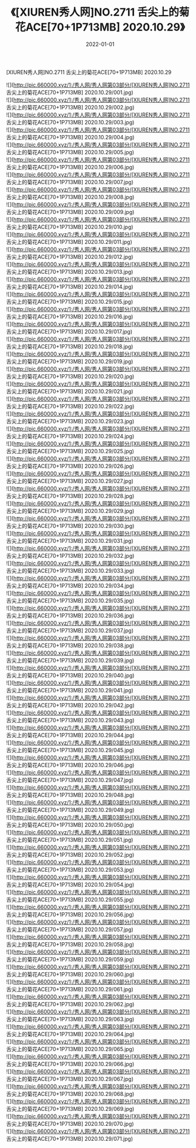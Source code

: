 ﻿---
layout: post
title:  《[XIUREN秀人网]NO.2711 舌尖上的菊花ACE[70+1P713MB] 2020.10.29》
date:   2022-01-01
img: http://pic.660000.xyz/1:/秀人网/秀人网第03部分/[XIUREN秀人网]NO.2711 舌尖上的菊花ACE[70+1P713MB] 2020.10.29/000.jpg
categories: [美女, 清纯, 唯美]
---

[XIUREN秀人网]NO.2711 舌尖上的菊花ACE[70+1P713MB] 2020.10.29

 ![](http://pic.660000.xyz/1:/秀人网/秀人网第03部分/[XIUREN秀人网]NO.2711 舌尖上的菊花ACE[70+1P713MB] 2020.10.29/001.jpg) <br>![](http://pic.660000.xyz/1:/秀人网/秀人网第03部分/[XIUREN秀人网]NO.2711 舌尖上的菊花ACE[70+1P713MB] 2020.10.29/002.jpg) <br>![](http://pic.660000.xyz/1:/秀人网/秀人网第03部分/[XIUREN秀人网]NO.2711 舌尖上的菊花ACE[70+1P713MB] 2020.10.29/003.jpg) <br>![](http://pic.660000.xyz/1:/秀人网/秀人网第03部分/[XIUREN秀人网]NO.2711 舌尖上的菊花ACE[70+1P713MB] 2020.10.29/004.jpg) <br>![](http://pic.660000.xyz/1:/秀人网/秀人网第03部分/[XIUREN秀人网]NO.2711 舌尖上的菊花ACE[70+1P713MB] 2020.10.29/005.jpg) <br>![](http://pic.660000.xyz/1:/秀人网/秀人网第03部分/[XIUREN秀人网]NO.2711 舌尖上的菊花ACE[70+1P713MB] 2020.10.29/006.jpg) <br>![](http://pic.660000.xyz/1:/秀人网/秀人网第03部分/[XIUREN秀人网]NO.2711 舌尖上的菊花ACE[70+1P713MB] 2020.10.29/007.jpg) <br>![](http://pic.660000.xyz/1:/秀人网/秀人网第03部分/[XIUREN秀人网]NO.2711 舌尖上的菊花ACE[70+1P713MB] 2020.10.29/008.jpg) <br>![](http://pic.660000.xyz/1:/秀人网/秀人网第03部分/[XIUREN秀人网]NO.2711 舌尖上的菊花ACE[70+1P713MB] 2020.10.29/009.jpg) <br>![](http://pic.660000.xyz/1:/秀人网/秀人网第03部分/[XIUREN秀人网]NO.2711 舌尖上的菊花ACE[70+1P713MB] 2020.10.29/010.jpg) <br>![](http://pic.660000.xyz/1:/秀人网/秀人网第03部分/[XIUREN秀人网]NO.2711 舌尖上的菊花ACE[70+1P713MB] 2020.10.29/011.jpg) <br>![](http://pic.660000.xyz/1:/秀人网/秀人网第03部分/[XIUREN秀人网]NO.2711 舌尖上的菊花ACE[70+1P713MB] 2020.10.29/012.jpg) <br>![](http://pic.660000.xyz/1:/秀人网/秀人网第03部分/[XIUREN秀人网]NO.2711 舌尖上的菊花ACE[70+1P713MB] 2020.10.29/013.jpg) <br>![](http://pic.660000.xyz/1:/秀人网/秀人网第03部分/[XIUREN秀人网]NO.2711 舌尖上的菊花ACE[70+1P713MB] 2020.10.29/014.jpg) <br>![](http://pic.660000.xyz/1:/秀人网/秀人网第03部分/[XIUREN秀人网]NO.2711 舌尖上的菊花ACE[70+1P713MB] 2020.10.29/015.jpg) <br>![](http://pic.660000.xyz/1:/秀人网/秀人网第03部分/[XIUREN秀人网]NO.2711 舌尖上的菊花ACE[70+1P713MB] 2020.10.29/016.jpg) <br>![](http://pic.660000.xyz/1:/秀人网/秀人网第03部分/[XIUREN秀人网]NO.2711 舌尖上的菊花ACE[70+1P713MB] 2020.10.29/017.jpg) <br>![](http://pic.660000.xyz/1:/秀人网/秀人网第03部分/[XIUREN秀人网]NO.2711 舌尖上的菊花ACE[70+1P713MB] 2020.10.29/018.jpg) <br>![](http://pic.660000.xyz/1:/秀人网/秀人网第03部分/[XIUREN秀人网]NO.2711 舌尖上的菊花ACE[70+1P713MB] 2020.10.29/019.jpg) <br>![](http://pic.660000.xyz/1:/秀人网/秀人网第03部分/[XIUREN秀人网]NO.2711 舌尖上的菊花ACE[70+1P713MB] 2020.10.29/020.jpg) <br>![](http://pic.660000.xyz/1:/秀人网/秀人网第03部分/[XIUREN秀人网]NO.2711 舌尖上的菊花ACE[70+1P713MB] 2020.10.29/021.jpg) <br>![](http://pic.660000.xyz/1:/秀人网/秀人网第03部分/[XIUREN秀人网]NO.2711 舌尖上的菊花ACE[70+1P713MB] 2020.10.29/022.jpg) <br>![](http://pic.660000.xyz/1:/秀人网/秀人网第03部分/[XIUREN秀人网]NO.2711 舌尖上的菊花ACE[70+1P713MB] 2020.10.29/023.jpg) <br>![](http://pic.660000.xyz/1:/秀人网/秀人网第03部分/[XIUREN秀人网]NO.2711 舌尖上的菊花ACE[70+1P713MB] 2020.10.29/024.jpg) <br>![](http://pic.660000.xyz/1:/秀人网/秀人网第03部分/[XIUREN秀人网]NO.2711 舌尖上的菊花ACE[70+1P713MB] 2020.10.29/025.jpg) <br>![](http://pic.660000.xyz/1:/秀人网/秀人网第03部分/[XIUREN秀人网]NO.2711 舌尖上的菊花ACE[70+1P713MB] 2020.10.29/026.jpg) <br>![](http://pic.660000.xyz/1:/秀人网/秀人网第03部分/[XIUREN秀人网]NO.2711 舌尖上的菊花ACE[70+1P713MB] 2020.10.29/027.jpg) <br>![](http://pic.660000.xyz/1:/秀人网/秀人网第03部分/[XIUREN秀人网]NO.2711 舌尖上的菊花ACE[70+1P713MB] 2020.10.29/028.jpg) <br>![](http://pic.660000.xyz/1:/秀人网/秀人网第03部分/[XIUREN秀人网]NO.2711 舌尖上的菊花ACE[70+1P713MB] 2020.10.29/029.jpg) <br>![](http://pic.660000.xyz/1:/秀人网/秀人网第03部分/[XIUREN秀人网]NO.2711 舌尖上的菊花ACE[70+1P713MB] 2020.10.29/030.jpg) <br>![](http://pic.660000.xyz/1:/秀人网/秀人网第03部分/[XIUREN秀人网]NO.2711 舌尖上的菊花ACE[70+1P713MB] 2020.10.29/031.jpg) <br>![](http://pic.660000.xyz/1:/秀人网/秀人网第03部分/[XIUREN秀人网]NO.2711 舌尖上的菊花ACE[70+1P713MB] 2020.10.29/032.jpg) <br>![](http://pic.660000.xyz/1:/秀人网/秀人网第03部分/[XIUREN秀人网]NO.2711 舌尖上的菊花ACE[70+1P713MB] 2020.10.29/033.jpg) <br>![](http://pic.660000.xyz/1:/秀人网/秀人网第03部分/[XIUREN秀人网]NO.2711 舌尖上的菊花ACE[70+1P713MB] 2020.10.29/034.jpg) <br>![](http://pic.660000.xyz/1:/秀人网/秀人网第03部分/[XIUREN秀人网]NO.2711 舌尖上的菊花ACE[70+1P713MB] 2020.10.29/035.jpg) <br>![](http://pic.660000.xyz/1:/秀人网/秀人网第03部分/[XIUREN秀人网]NO.2711 舌尖上的菊花ACE[70+1P713MB] 2020.10.29/036.jpg) <br>![](http://pic.660000.xyz/1:/秀人网/秀人网第03部分/[XIUREN秀人网]NO.2711 舌尖上的菊花ACE[70+1P713MB] 2020.10.29/037.jpg) <br>![](http://pic.660000.xyz/1:/秀人网/秀人网第03部分/[XIUREN秀人网]NO.2711 舌尖上的菊花ACE[70+1P713MB] 2020.10.29/038.jpg) <br>![](http://pic.660000.xyz/1:/秀人网/秀人网第03部分/[XIUREN秀人网]NO.2711 舌尖上的菊花ACE[70+1P713MB] 2020.10.29/039.jpg) <br>![](http://pic.660000.xyz/1:/秀人网/秀人网第03部分/[XIUREN秀人网]NO.2711 舌尖上的菊花ACE[70+1P713MB] 2020.10.29/040.jpg) <br>![](http://pic.660000.xyz/1:/秀人网/秀人网第03部分/[XIUREN秀人网]NO.2711 舌尖上的菊花ACE[70+1P713MB] 2020.10.29/041.jpg) <br>![](http://pic.660000.xyz/1:/秀人网/秀人网第03部分/[XIUREN秀人网]NO.2711 舌尖上的菊花ACE[70+1P713MB] 2020.10.29/042.jpg) <br>![](http://pic.660000.xyz/1:/秀人网/秀人网第03部分/[XIUREN秀人网]NO.2711 舌尖上的菊花ACE[70+1P713MB] 2020.10.29/043.jpg) <br>![](http://pic.660000.xyz/1:/秀人网/秀人网第03部分/[XIUREN秀人网]NO.2711 舌尖上的菊花ACE[70+1P713MB] 2020.10.29/044.jpg) <br>![](http://pic.660000.xyz/1:/秀人网/秀人网第03部分/[XIUREN秀人网]NO.2711 舌尖上的菊花ACE[70+1P713MB] 2020.10.29/045.jpg) <br>![](http://pic.660000.xyz/1:/秀人网/秀人网第03部分/[XIUREN秀人网]NO.2711 舌尖上的菊花ACE[70+1P713MB] 2020.10.29/046.jpg) <br>![](http://pic.660000.xyz/1:/秀人网/秀人网第03部分/[XIUREN秀人网]NO.2711 舌尖上的菊花ACE[70+1P713MB] 2020.10.29/047.jpg) <br>![](http://pic.660000.xyz/1:/秀人网/秀人网第03部分/[XIUREN秀人网]NO.2711 舌尖上的菊花ACE[70+1P713MB] 2020.10.29/048.jpg) <br>![](http://pic.660000.xyz/1:/秀人网/秀人网第03部分/[XIUREN秀人网]NO.2711 舌尖上的菊花ACE[70+1P713MB] 2020.10.29/049.jpg) <br>![](http://pic.660000.xyz/1:/秀人网/秀人网第03部分/[XIUREN秀人网]NO.2711 舌尖上的菊花ACE[70+1P713MB] 2020.10.29/050.jpg) <br>![](http://pic.660000.xyz/1:/秀人网/秀人网第03部分/[XIUREN秀人网]NO.2711 舌尖上的菊花ACE[70+1P713MB] 2020.10.29/051.jpg) <br>![](http://pic.660000.xyz/1:/秀人网/秀人网第03部分/[XIUREN秀人网]NO.2711 舌尖上的菊花ACE[70+1P713MB] 2020.10.29/052.jpg) <br>![](http://pic.660000.xyz/1:/秀人网/秀人网第03部分/[XIUREN秀人网]NO.2711 舌尖上的菊花ACE[70+1P713MB] 2020.10.29/053.jpg) <br>![](http://pic.660000.xyz/1:/秀人网/秀人网第03部分/[XIUREN秀人网]NO.2711 舌尖上的菊花ACE[70+1P713MB] 2020.10.29/054.jpg) <br>![](http://pic.660000.xyz/1:/秀人网/秀人网第03部分/[XIUREN秀人网]NO.2711 舌尖上的菊花ACE[70+1P713MB] 2020.10.29/055.jpg) <br>![](http://pic.660000.xyz/1:/秀人网/秀人网第03部分/[XIUREN秀人网]NO.2711 舌尖上的菊花ACE[70+1P713MB] 2020.10.29/056.jpg) <br>![](http://pic.660000.xyz/1:/秀人网/秀人网第03部分/[XIUREN秀人网]NO.2711 舌尖上的菊花ACE[70+1P713MB] 2020.10.29/057.jpg) <br>![](http://pic.660000.xyz/1:/秀人网/秀人网第03部分/[XIUREN秀人网]NO.2711 舌尖上的菊花ACE[70+1P713MB] 2020.10.29/058.jpg) <br>![](http://pic.660000.xyz/1:/秀人网/秀人网第03部分/[XIUREN秀人网]NO.2711 舌尖上的菊花ACE[70+1P713MB] 2020.10.29/059.jpg) <br>![](http://pic.660000.xyz/1:/秀人网/秀人网第03部分/[XIUREN秀人网]NO.2711 舌尖上的菊花ACE[70+1P713MB] 2020.10.29/060.jpg) <br>![](http://pic.660000.xyz/1:/秀人网/秀人网第03部分/[XIUREN秀人网]NO.2711 舌尖上的菊花ACE[70+1P713MB] 2020.10.29/061.jpg) <br>![](http://pic.660000.xyz/1:/秀人网/秀人网第03部分/[XIUREN秀人网]NO.2711 舌尖上的菊花ACE[70+1P713MB] 2020.10.29/062.jpg) <br>![](http://pic.660000.xyz/1:/秀人网/秀人网第03部分/[XIUREN秀人网]NO.2711 舌尖上的菊花ACE[70+1P713MB] 2020.10.29/063.jpg) <br>![](http://pic.660000.xyz/1:/秀人网/秀人网第03部分/[XIUREN秀人网]NO.2711 舌尖上的菊花ACE[70+1P713MB] 2020.10.29/064.jpg) <br>![](http://pic.660000.xyz/1:/秀人网/秀人网第03部分/[XIUREN秀人网]NO.2711 舌尖上的菊花ACE[70+1P713MB] 2020.10.29/065.jpg) <br>![](http://pic.660000.xyz/1:/秀人网/秀人网第03部分/[XIUREN秀人网]NO.2711 舌尖上的菊花ACE[70+1P713MB] 2020.10.29/066.jpg) <br>![](http://pic.660000.xyz/1:/秀人网/秀人网第03部分/[XIUREN秀人网]NO.2711 舌尖上的菊花ACE[70+1P713MB] 2020.10.29/067.jpg) <br>![](http://pic.660000.xyz/1:/秀人网/秀人网第03部分/[XIUREN秀人网]NO.2711 舌尖上的菊花ACE[70+1P713MB] 2020.10.29/068.jpg) <br>![](http://pic.660000.xyz/1:/秀人网/秀人网第03部分/[XIUREN秀人网]NO.2711 舌尖上的菊花ACE[70+1P713MB] 2020.10.29/069.jpg) <br>![](http://pic.660000.xyz/1:/秀人网/秀人网第03部分/[XIUREN秀人网]NO.2711 舌尖上的菊花ACE[70+1P713MB] 2020.10.29/070.jpg) <br>![](http://pic.660000.xyz/1:/秀人网/秀人网第03部分/[XIUREN秀人网]NO.2711 舌尖上的菊花ACE[70+1P713MB] 2020.10.29/071.jpg) <br>